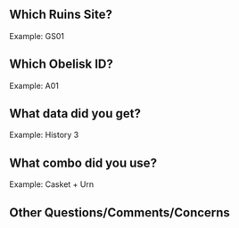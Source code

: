 ## Which Ruins Site? 
Example: GS01

## Which Obelisk ID? 
Example: A01

## What data did you get? 
Example: History 3

## What combo did you use? 
Example: Casket + Urn

## Other Questions/Comments/Concerns

